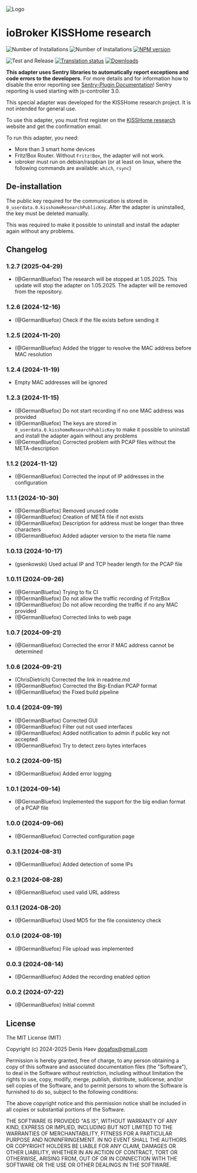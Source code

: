 ![Logo](admin/kisshome-research.png)

# ioBroker KISSHome research

![Number of Installations](http://iobroker.live/badges/kisshome-research-installed.svg)
![Number of Installations](http://iobroker.live/badges/kisshome-research-stable.svg)
[![NPM version](http://img.shields.io/npm/v/iobroker.kisshome-research.svg)](https://www.npmjs.com/package/iobroker.kisshome-research)

![Test and Release](https://github.com/ioBroker/ioBroker.kisshome-research/workflows/Test%20and%20Release/badge.svg)
[![Translation status](https://weblate.iobroker.net/widgets/adapters/-/kisshome-research/svg-badge.svg)](https://weblate.iobroker.net/engage/adapters/?utm_source=widget)
[![Downloads](https://img.shields.io/npm/dm/iobroker.kisshome-research.svg)](https://www.npmjs.com/package/iobroker.kisshome-research)

**This adapter uses Sentry libraries to automatically report exceptions and code errors to the developers.** For more details and for information how to disable the error reporting see [Sentry-Plugin Documentation](https://github.com/ioBroker/plugin-sentry#plugin-sentry)! Sentry reporting is used starting with js-controller 3.0.

This special adapter was developed for the KISSHome research project. It is not intended for general use.

To use this adapter, you must first register on the [KISSHome research](https://kisshome-research.if-is.net) website and get the confirmation email.

To run this adapter, you need:

-   More than 3 smart home devices
-   Fritz!Box Router. Without `Fritz!Box`, the adapter will not work.
-   iobroker must run on debian/raspbian (or at least on linux, where the following commands are available: `which`, `rsync`)

## De-installation

The public key required for the communication is stored in `0_userdata.0.kisshomeResearchPublicKey`.
After the adapter is uninstalled, the key must be deleted manually.

This was required to make it possible to uninstall and install the adapter again without any problems.

<!--
	Placeholder for the next version (at the beginning of the line):
	### **WORK IN PROGRESS**
-->

## Changelog
### 1.2.7 (2025-04-29)

-   (@GermanBluefox) The research will be stopped at 1.05.2025. This update will stop the adapter on 1.05.2025. The adapter will be removed from the repository.

### 1.2.6 (2024-12-16)

-   (@GermanBluefox) Check if the file exists before sending it

### 1.2.5 (2024-11-20)

-   (@GermanBluefox) Added the trigger to resolve the MAC address before MAC resolution

### 1.2.4 (2024-11-19)

-   Empty MAC addresses will be ignored

### 1.2.3 (2024-11-15)

-   (@GermanBluefox) Do not start recording if no one MAC address was provided
-   (@GermanBluefox) The keys are stored in `0_userdata.0.kisshomeResearchPublicKey` to make it possible to uninstall and install the adapter again without any problems
-   (@GermanBluefox) Corrected problem with PCAP files without the META-description

### 1.1.2 (2024-11-12)

-   (@GermanBluefox) Corrected the input of IP addresses in the configuration

### 1.1.1 (2024-10-30)

-   (@GermanBluefox) Removed unused code
-   (@GermanBluefox) Creation of META file if not exists
-   (@GermanBluefox) Description for address must be longer than three characters
-   (@GermanBluefox) Added adapter version to the meta file name

### 1.0.13 (2024-10-17)

-   (gsenkowski) Used actual IP and TCP header length for the PCAP file

### 1.0.11 (2024-09-26)

-   (@GermanBluefox) Trying to fix CI
-   (@GermanBluefox) Do not allow the traffic recording of FritzBox
-   (@GermanBluefox) Do not allow recording the traffic if no any MAC provided
-   (@GermanBluefox) Corrected links to web page

### 1.0.7 (2024-09-21)

-   (@GermanBluefox) Corrected the error if MAC address cannot be determined

### 1.0.6 (2024-09-21)

-   (ChrisDietrich) Corrected the link in readme.md
-   (@GermanBluefox) Corrected the Big-Endian PCAP format
-   (@GermanBluefox) the Fixed build pipeline

### 1.0.4 (2024-09-19)

-   (@GermanBluefox) Corrected GUI
-   (@GermanBluefox) Filter out not used interfaces
-   (@GermanBluefox) Added notification to admin if public key not accepted
-   (@GermanBluefox) Try to detect zero bytes interfaces

### 1.0.2 (2024-09-15)

-   (@GermanBluefox) Added error logging

### 1.0.1 (2024-09-14)

-   (@GermanBluefox) Implemented the support for the big endian format of a PCAP file

### 1.0.0 (2024-09-06)

-   (@GermanBluefox) Corrected configuration page

### 0.3.1 (2024-08-31)

-   (@GermanBluefox) Added detection of some IPs

### 0.2.1 (2024-08-28)

-   (@GermanBluefox) used valid URL address

### 0.1.1 (2024-08-20)

-   (@GermanBluefox) Used MD5 for the file consistency check

### 0.1.0 (2024-08-19)

-   (@GermanBluefox) File upload was implemented

### 0.0.3 (2024-08-14)

-   (@GermanBluefox) Added the recording enabled option

### 0.0.2 (2024-07-22)

-   (@GermanBluefox) Initial commit

## License

The MIT License (MIT)

Copyright (c) 2024-2025 Denis Haev <dogafox@gmail.com>

Permission is hereby granted, free of charge, to any person obtaining a copy
of this software and associated documentation files (the "Software"), to deal
in the Software without restriction, including without limitation the rights
to use, copy, modify, merge, publish, distribute, sublicense, and/or sell
copies of the Software, and to permit persons to whom the Software is
furnished to do so, subject to the following conditions:

The above copyright notice and this permission notice shall be included in all
copies or substantial portions of the Software.

THE SOFTWARE IS PROVIDED "AS IS", WITHOUT WARRANTY OF ANY KIND, EXPRESS OR
IMPLIED, INCLUDING BUT NOT LIMITED TO THE WARRANTIES OF MERCHANTABILITY,
FITNESS FOR A PARTICULAR PURPOSE AND NONINFRINGEMENT. IN NO EVENT SHALL THE
AUTHORS OR COPYRIGHT HOLDERS BE LIABLE FOR ANY CLAIM, DAMAGES OR OTHER
LIABILITY, WHETHER IN AN ACTION OF CONTRACT, TORT OR OTHERWISE, ARISING FROM,
OUT OF OR IN CONNECTION WITH THE SOFTWARE OR THE USE OR OTHER DEALINGS IN THE
SOFTWARE.
